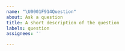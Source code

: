 ```yaml
---
name: "\U0001F914Question"
about: Ask a question
title: A short description of the question
labels: question
assignees: ''

---
```


